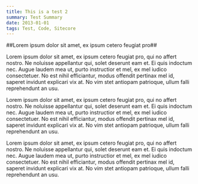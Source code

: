 ```yaml
---
title: This is a test 2
summary: Test Summary
date: 2013-01-01
tags: Test, Code, Sitecore
---
```

##Lorem ipsum dolor sit amet, ex ipsum cetero feugiat pro##

Lorem ipsum dolor sit amet, ex ipsum cetero feugiat pro, qui no affert nostro. Ne noluisse appellantur qui, solet deserunt eam et. Ei quis indoctum nec. Augue laudem mea ut, purto instructior et mel, ex mel iudico consectetuer. No est nihil efficiantur, modus offendit pertinax mel id, saperet invidunt explicari vix at. No vim stet antiopam patrioque, ullum falli reprehendunt an usu.

Lorem ipsum dolor sit amet, ex ipsum cetero feugiat pro, qui no affert nostro. Ne noluisse appellantur qui, solet deserunt eam et. Ei quis indoctum nec. Augue laudem mea ut, purto instructior et mel, ex mel iudico consectetuer. No est nihil efficiantur, modus offendit pertinax mel id, saperet invidunt explicari vix at. No vim stet antiopam patrioque, ullum falli reprehendunt an usu.

Lorem ipsum dolor sit amet, ex ipsum cetero feugiat pro, qui no affert nostro. Ne noluisse appellantur qui, solet deserunt eam et. Ei quis indoctum nec. Augue laudem mea ut, purto instructior et mel, ex mel iudico consectetuer. No est nihil efficiantur, modus offendit pertinax mel id, saperet invidunt explicari vix at. No vim stet antiopam patrioque, ullum falli reprehendunt an usu.